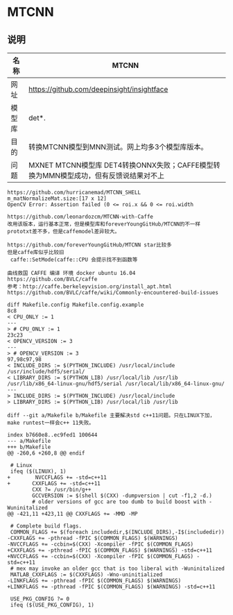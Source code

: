 

# MTCNN

## 说明

| 名称   | MTCNN                                                        |
| ------ | ------------------------------------------------------------ |
| 网址   | https://github.com/deepinsight/insightface                   |
| 模型库 | det*.                                                        |
| 目的   | 转换MTCNN模型到MNN测试。网上均多3个模型库版本。              |
| 问题   | MXNET MTCNN模型库 DET4转换ONNX失败；CAFFE模型转换为MMN模型成功，但有反馈说结果对不上 |





```
https://github.com/hurricanemad/MTCNN_SHELL
m_matNormalizeMat.size:[17 x 12]
OpenCV Error: Assertion failed (0 <= roi.x && 0 <= roi.width
```



```
https://github.com/leonardozcm/MTCNN-with-Caffe
改用该版本，运行基本正常，但是模型库和foreverYoungGitHub/MTCNN的不一样
prototxt差不多，但是caffemodel差异较大。

```





```
https://github.com/foreverYoungGitHub/MTCNN star比较多
但是caffe库似乎比较旧
 caffe::SetMode(caffe::CPU 会提示找不到函数等
```


```
曲线救国 CAFFE 编译 环境 docker ubuntu 16.04 
https://github.com/BVLC/caffe
参考：http://caffe.berkeleyvision.org/install_apt.html
https://github.com/BVLC/caffe/wiki/Commonly-encountered-build-issues

diff Makefile.config Makefile.config.example 
8c8
< CPU_ONLY := 1
---
> # CPU_ONLY := 1
23c23
< OPENCV_VERSION := 3
---
> # OPENCV_VERSION := 3
97,98c97,98
< INCLUDE_DIRS := $(PYTHON_INCLUDE) /usr/local/include /usr/include/hdf5/serial/
< LIBRARY_DIRS := $(PYTHON_LIB) /usr/local/lib /usr/lib /usr/lib/x86_64-linux-gnu/hdf5/serial /usr/local/lib/x86_64-linux-gnu/
---
> INCLUDE_DIRS := $(PYTHON_INCLUDE) /usr/local/include
> LIBRARY_DIRS := $(PYTHON_LIB) /usr/local/lib /usr/lib

diff --git a/Makefile b/Makefile 主要解决std c++11问题。只在LINUX下加，make runtest一样会c++ 11失败。

index b7660e8..ec9fed1 100644
--- a/Makefile
+++ b/Makefile
@@ -260,6 +260,8 @@ endif
 
 # Linux
 ifeq ($(LINUX), 1)
+        NVCCFLAGS += -std=c++11
+       CXXFLAGS += -std=c++11
        CXX ?= /usr/bin/g++
        GCCVERSION := $(shell $(CXX) -dumpversion | cut -f1,2 -d.)
        # older versions of gcc are too dumb to build boost with -Wuninitalized
@@ -421,11 +423,11 @@ CXXFLAGS += -MMD -MP
 
 # Complete build flags.
 COMMON_FLAGS += $(foreach includedir,$(INCLUDE_DIRS),-I$(includedir))
-CXXFLAGS += -pthread -fPIC $(COMMON_FLAGS) $(WARNINGS)
-NVCCFLAGS += -ccbin=$(CXX) -Xcompiler -fPIC $(COMMON_FLAGS)
+CXXFLAGS += -pthread -fPIC $(COMMON_FLAGS) $(WARNINGS) -std=c++11
+NVCCFLAGS += -ccbin=$(CXX) -Xcompiler -fPIC $(COMMON_FLAGS) -std=c++11
 # mex may invoke an older gcc that is too liberal with -Wuninitalized
 MATLAB_CXXFLAGS := $(CXXFLAGS) -Wno-uninitialized
-LINKFLAGS += -pthread -fPIC $(COMMON_FLAGS) $(WARNINGS)
+LINKFLAGS += -pthread -fPIC $(COMMON_FLAGS) $(WARNINGS) -std=c++11
 
 USE_PKG_CONFIG ?= 0
 ifeq ($(USE_PKG_CONFIG), 1)
```



